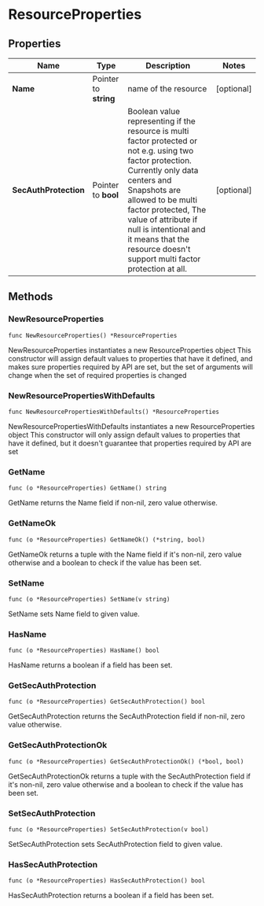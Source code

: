 # ResourceProperties

## Properties

|Name | Type | Description | Notes|
|------------ | ------------- | ------------- | -------------|
|**Name** | Pointer to **string** | name of the resource | [optional] |
|**SecAuthProtection** | Pointer to **bool** | Boolean value representing if the resource is multi factor protected or not e.g. using two factor protection. Currently only data centers and Snapshots are allowed to be multi factor protected, The value of attribute if null is intentional and it means that the resource doesn&#39;t support multi factor protection at all. | [optional] |

## Methods

### NewResourceProperties

`func NewResourceProperties() *ResourceProperties`

NewResourceProperties instantiates a new ResourceProperties object
This constructor will assign default values to properties that have it defined,
and makes sure properties required by API are set, but the set of arguments
will change when the set of required properties is changed

### NewResourcePropertiesWithDefaults

`func NewResourcePropertiesWithDefaults() *ResourceProperties`

NewResourcePropertiesWithDefaults instantiates a new ResourceProperties object
This constructor will only assign default values to properties that have it defined,
but it doesn't guarantee that properties required by API are set

### GetName

`func (o *ResourceProperties) GetName() string`

GetName returns the Name field if non-nil, zero value otherwise.

### GetNameOk

`func (o *ResourceProperties) GetNameOk() (*string, bool)`

GetNameOk returns a tuple with the Name field if it's non-nil, zero value otherwise
and a boolean to check if the value has been set.

### SetName

`func (o *ResourceProperties) SetName(v string)`

SetName sets Name field to given value.

### HasName

`func (o *ResourceProperties) HasName() bool`

HasName returns a boolean if a field has been set.

### GetSecAuthProtection

`func (o *ResourceProperties) GetSecAuthProtection() bool`

GetSecAuthProtection returns the SecAuthProtection field if non-nil, zero value otherwise.

### GetSecAuthProtectionOk

`func (o *ResourceProperties) GetSecAuthProtectionOk() (*bool, bool)`

GetSecAuthProtectionOk returns a tuple with the SecAuthProtection field if it's non-nil, zero value otherwise
and a boolean to check if the value has been set.

### SetSecAuthProtection

`func (o *ResourceProperties) SetSecAuthProtection(v bool)`

SetSecAuthProtection sets SecAuthProtection field to given value.

### HasSecAuthProtection

`func (o *ResourceProperties) HasSecAuthProtection() bool`

HasSecAuthProtection returns a boolean if a field has been set.



